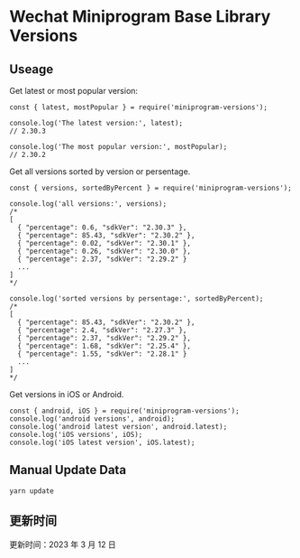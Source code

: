 
# Wechat Miniprogram Base Library Versions

## Useage

Get latest or most popular version:

```;
const { latest, mostPopular } = require('miniprogram-versions');

console.log('The latest version:', latest);
// 2.30.3

console.log('The most popular version:', mostPopular);
// 2.30.2

```

Get all versions sorted by version or persentage.

```
const { versions, sortedByPercent } = require('miniprogram-versions');

console.log('all versions:', versions);
/*
[
  { "percentage": 0.6, "sdkVer": "2.30.3" },
  { "percentage": 85.43, "sdkVer": "2.30.2" },
  { "percentage": 0.02, "sdkVer": "2.30.1" },
  { "percentage": 0.26, "sdkVer": "2.30.0" },
  { "percentage": 2.37, "sdkVer": "2.29.2" }
  ...
]
*/

console.log('sorted versions by persentage:', sortedByPercent);
/*
[
  { "percentage": 85.43, "sdkVer": "2.30.2" },
  { "percentage": 2.4, "sdkVer": "2.27.3" },
  { "percentage": 2.37, "sdkVer": "2.29.2" },
  { "percentage": 1.68, "sdkVer": "2.25.4" },
  { "percentage": 1.55, "sdkVer": "2.28.1" }
  ...
]
*/
```

Get versions in iOS or Android.

```
const { android, iOS } = require('miniprogram-versions');
console.log('android versions', android);
console.log('android latest version', android.latest);
console.log('iOS versions', iOS);
console.log('iOS latest version', iOS.latest);
```

## Manual Update Data

```
yarn update
```

## 更新时间

更新时间：2023 年 3 月 12 日
